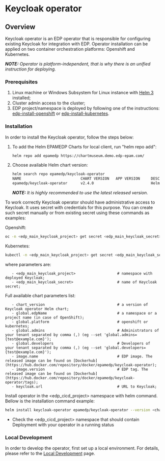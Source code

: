 # Keycloak operator

## Overview

Keycloak operator is an EDP operator that is responsible for configuring existing Keycloak for integration with EDP. Operator installation can be applied on two container orchestration platforms: Openshift and Kubernetes.

_**NOTE:** Operator is platform-independent, that is why there is an unified instruction for deploying._

### Prerequisites
1. Linux machine or Windows Subsystem for Linux instance with [Helm 3](https://helm.sh/docs/intro/install/) installed;
2. Cluster admin access to the cluster;
3. EDP project/namespace is deployed by following one of the instructions: [edp-install-openshift](https://github.com/epmd-edp/edp-install/blob/master/documentation/openshift_install_edp.md#edp-project) or [edp-install-kubernetes](https://github.com/epmd-edp/edp-install/blob/master/documentation/kubernetes_install_edp.md#edp-namespace).


### Installation
In order to install the Keycloak operator, follow the steps below:

1. To add the Helm EPAMEDP Charts for local client, run "helm repo add":
     ```bash
     helm repo add epamedp https://chartmuseum.demo.edp-epam.com/
     ```
2. Choose available Helm chart version:
     ```bash
     helm search repo epamedp/keycloak-operator
     NAME                           CHART VERSION   APP VERSION     DESCRIPTION
     epamedp/keycloak-operator      v2.4.0                          Helm chart for Golang application/service deplo...
     ```

    _**NOTE:** It is highly recommended to use the latest released version._

To work correctly Keycloak operator should have administrative access to Keycloak. It uses secret with credentials for this purpose. You can create such secret manually or from existing secret using these commands as examples:  

Openshift:
```bash
oc -n <edp_main_keycloak_project> get secret <edp_main_keycloak_secret> --export -o yaml | oc -n <edp_cicd_project> apply -f -
```

Kubernetes: 
```bash
kubectl -n <edp_main_keycloak_project> get secret <edp_main_keycloak_secret> --export -o yaml | kubectl -n <edp_cicd_project> apply -f -
```

where parameters are:
 ```
    - <edp_main_keycloak_project>                   # namespace with deployed Keycloak;
    - <edp_main_keycloak_secret>                    # name of Keycloak secret;
 ```

Full available chart parameters list:
 ```
    - chart_version                                 # a version of Keycloak operator Helm chart;
    - global.edpName                                # a namespace or a project name (in case of OpenShift);
    - global.platform                               # openshift or kubernetes;
    - global.admins                                 # Administrators of your tenant separated by comma (,) (eg --set 'global.admins={test@example.com}');
    - global.developers                             # Developers of your tenant separated by comma (,) (eg --set 'global.developers={test@example.com}');
    - image.name                                    # EDP image. The released image can be found on [Dockerhub](https://hub.docker.com/repository/docker/epamedp/keycloak-operator);
    - image.version                                 # EDP tag. The released image can be found on [Dockerhub](https://hub.docker.com/repository/docker/epamedp/keycloak-operator/tags);
    - keycloak.url                                  # URL to Keycloak;
 ```

Install operator in the <edp_cicd_project> namespace with helm command. Bellow is the installation command example:
```bash
helm install keycloak-operator epamedp/keycloak-operator --version <chart_version> --namespace <edp_cicd_project> --set name=keycloak-operator --set global.edpName=<edp_cicd_project> --set global.platform=<platform_type> 
```

* Check the <edp_cicd_project> namespace that should contain Deployment with your operator in a running status

### Local Development
In order to develop the operator, first set up a local environment. For details, please refer to the [Local Development](documentation/local-development.md) page.
